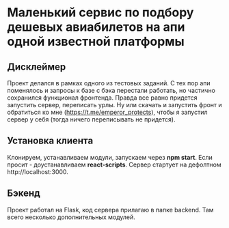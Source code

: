 # Маленький сервис по подбору дешевых авиабилетов на апи одной известной платформы

## Дисклеймер

Проект делался в рамках одного из тестовых заданий. С тех пор апи поменялось и запросы к базе с бэка перестали работать, но частично сохранился функционал фронтенда. Правда все равно придется запустить сервер, переписать урлы. Ну или скачать и запустить фронт и обратиться ко мне (https://t.me/emperor_protects), чтобы я запустил сервер у себя (тогда ничего переписывать не придется). 

## Установка клиента

Клонируем, устанавливаем модули, запускаем через **npm start**. Если просит - доустанавливаем **react-scripts**. Сервер стартует на дефолтном http://localhost:3000. 

## Бэкенд

Проект работал на Flask, код сервера прилагаю в папке backend. Там всего несколько дополнительных модулей. 

